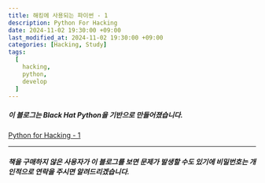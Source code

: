 ```yaml
---
title: 해킹에 사용되는 파이썬 - 1
description: Python For Hacking
date: 2024-11-02 19:30:00 +09:00
last_modified_at: 2024-11-02 19:30:00 +09:00
categories: [Hacking, Study]
tags:
  [
    hacking,
    python,
    develop
  ]
---
```


##### 이 블로그는 Black Hat Python을 기반으로 만들어졌습니다.
[Python for Hacking - 1](https://arecia.tistory.com/entry/Study-Python-For-Hacking-1)
***
##### 책을 구매하지 않은 사용자가 이 블로그를 보면 문제가 발생할 수도 있기에 비밀번호는 개인적으로 연락을 주시면 알려드리겠습니다.